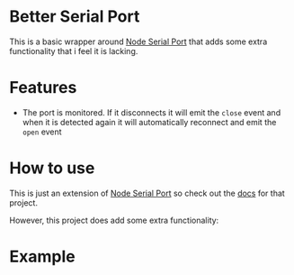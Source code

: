 # Better Serial Port
This is a basic wrapper around [Node Serial Port](https://github.com/serialport/node-serialport) that adds some extra functionality that i feel it is lacking.

# Features
* The port is monitored. If it disconnects it will emit the `close` event and when it is detected again it will automatically reconnect and emit the `open` event

# How to use
This is just an extension of [Node Serial Port](https://github.com/serialport/node-serialport) so check out the [docs](https://serialport.io/docs/) for that project. 

However, this project does add some extra functionality:




# Example

